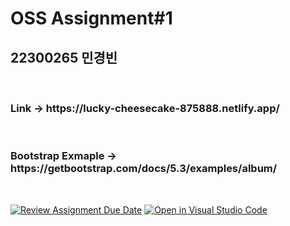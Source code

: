 <h1>OSS Assignment#1</h1>
<h2>22300265 민경빈</h2><br>

<h3>Link -> https://lucky-cheesecake-875888.netlify.app/</h3><br>

<h3>Bootstrap Exmaple -> https://getbootstrap.com/docs/5.3/examples/album/</h3><br>

[![Review Assignment Due Date](https://classroom.github.com/assets/deadline-readme-button-22041afd0340ce965d47ae6ef1cefeee28c7c493a6346c4f15d667ab976d596c.svg)](https://classroom.github.com/a/i6LrUyDP)
[![Open in Visual Studio Code](https://classroom.github.com/assets/open-in-vscode-2e0aaae1b6195c2367325f4f02e2d04e9abb55f0b24a779b69b11b9e10269abc.svg)](https://classroom.github.com/online_ide?assignment_repo_id=15636731&assignment_repo_type=AssignmentRepo)
